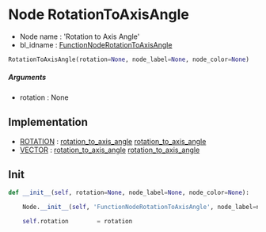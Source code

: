 # Node RotationToAxisAngle

- Node name : 'Rotation to Axis Angle'
- bl_idname : [FunctionNodeRotationToAxisAngle](https://docs.blender.org/api/current/bpy.types.FunctionNodeRotationToAxisAngle.html)


``` python
RotationToAxisAngle(rotation=None, node_label=None, node_color=None)
```
##### Arguments

- rotation : None

## Implementation

- [ROTATION](/docs/GeoNodes/socket_ROTATION.md) : [rotation_to_axis_angle](/docs/GeoNodes/socket_ROTATION.md#rotation_to_axis_angle) [rotation_to_axis_angle](/docs/GeoNodes/socket_ROTATION.md#rotation_to_axis_angle)
- [VECTOR](/docs/GeoNodes/socket_VECTOR.md) : [rotation_to_axis_angle](/docs/GeoNodes/socket_VECTOR.md#rotation_to_axis_angle) [rotation_to_axis_angle](/docs/GeoNodes/socket_VECTOR.md#rotation_to_axis_angle)

## Init

``` python
def __init__(self, rotation=None, node_label=None, node_color=None):

    Node.__init__(self, 'FunctionNodeRotationToAxisAngle', node_label=node_label, node_color=node_color)

    self.rotation        = rotation
```
